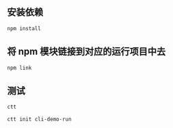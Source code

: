 ## 安装依赖

```sh
npm install
```

## 将 npm 模块链接到对应的运行项目中去

```sh
npm link
```

## 测试

```sh
ctt
```

```sh
ctt init cli-demo-run
```
